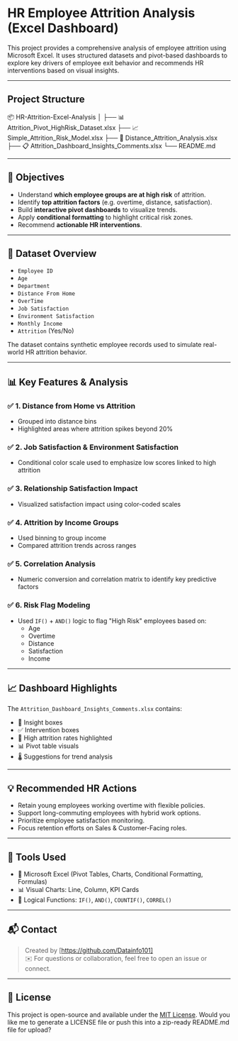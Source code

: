 # HR Employee Attrition Analysis (Excel Dashboard)


This project provides a comprehensive analysis of employee attrition using Microsoft Excel. It uses structured datasets and pivot-based dashboards to explore key drivers of employee exit behavior and recommends HR interventions based on visual insights.

---

## Project Structure

📦 HR-Attrition-Excel-Analysis
│
├── 📊 Attrition_Pivot_HighRisk_Dataset.xlsx
├── 📈 Simple_Attrition_Risk_Model.xlsx
├── 🧾 Distance_Attrition_Analysis.xlsx
├── 📋 Attrition_Dashboard_Insights_Comments.xlsx
└── README.md

---

## 📌 Objectives

- Understand **which employee groups are at high risk** of attrition.
- Identify **top attrition factors** (e.g. overtime, distance, satisfaction).
- Build **interactive pivot dashboards** to visualize trends.
- Apply **conditional formatting** to highlight critical risk zones.
- Recommend **actionable HR interventions**.

---

## 🧪 Dataset Overview

- `Employee ID`
- `Age`
- `Department`
- `Distance From Home`
- `OverTime`
- `Job Satisfaction`
- `Environment Satisfaction`
- `Monthly Income`
- `Attrition` (Yes/No)

The dataset contains synthetic employee records used to simulate real-world HR attrition behavior.

---

## 📊 Key Features & Analysis

### ✅ 1. Distance from Home vs Attrition
- Grouped into distance bins
- Highlighted areas where attrition spikes beyond 20%

### ✅ 2. Job Satisfaction & Environment Satisfaction
- Conditional color scale used to emphasize low scores linked to high attrition

### ✅ 3. Relationship Satisfaction Impact
- Visualized satisfaction impact using color-coded scales

### ✅ 4. Attrition by Income Groups
- Used binning to group income
- Compared attrition trends across ranges

### ✅ 5. Correlation Analysis
- Numeric conversion and correlation matrix to identify key predictive factors

### ✅ 6. Risk Flag Modeling
- Used `IF()` + `AND()` logic to flag "High Risk" employees based on:
  - Age
  - Overtime
  - Distance
  - Satisfaction
  - Income

---

## 📈 Dashboard Highlights

The `Attrition_Dashboard_Insights_Comments.xlsx` contains:

- 📌 Insight boxes
- ✅ Intervention boxes
- 🔴 High attrition rates highlighted
- 📊 Pivot table visuals
- 🌡️ Suggestions for trend analysis

---

## 💡 Recommended HR Actions

- Retain young employees working overtime with flexible policies.
- Support long-commuting employees with hybrid work options.
- Prioritize employee satisfaction monitoring.
- Focus retention efforts on Sales & Customer-Facing roles.

---

## 🔧 Tools Used

- 📎 Microsoft Excel (Pivot Tables, Charts, Conditional Formatting, Formulas)
- 📊 Visual Charts: Line, Column, KPI Cards
- 🧠 Logical Functions: `IF()`, `AND()`, `COUNTIF()`, `CORREL()`

---

## 📬 Contact

> Created by [https://github.com/Datainfo101]  
> ✉️ For questions or collaboration, feel free to open an issue or connect.

---

## 📜 License

This project is open-source and available under the [MIT License](LICENSE).
Would you like me to generate a LICENSE file or push this into a zip-ready README.md file for upload?
















